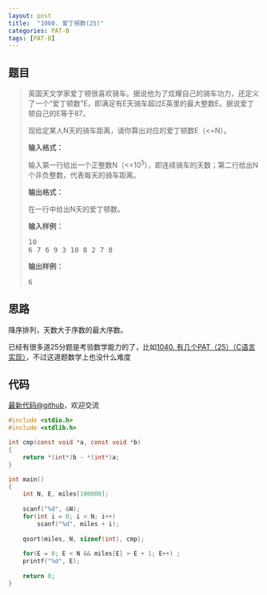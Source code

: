 ```yaml
---
layout: post
title:  "1060. 爱丁顿数(25)"
categories: PAT-B
tags: [PAT-B]
---
```


## 题目

> <div id="problemContent">
> <p>
> 英国天文学家爱丁顿很喜欢骑车。据说他为了炫耀自己的骑车功力，还定义了一个“爱丁顿数”E，即满足有E天骑车超过E英里的最大整数E。据说爱丁顿自己的E等于87。
> </p>
> <p>
> 现给定某人N天的骑车距离，请你算出对应的爱丁顿数E（&lt;=N）。
> </p>
> <p><b>
> 输入格式：
> </b></p>
> <p>
> 输入第一行给出一个正整数N（&lt;=10<sup>5</sup>），即连续骑车的天数；第二行给出N个非负整数，代表每天的骑车距离。
> </p>
> <p><b>
> 输出格式：
> </b></p>
> <p>
> 在一行中给出N天的爱丁顿数。</p>
> <b>输入样例：</b><pre>
> 10
> 6 7 6 9 3 10 8 2 7 8
> </pre>
> <b>输出样例：</b><pre>
> 6
> </pre>
> </div>

## 思路

降序排列，天数大于序数的最大序数。

已经有很多道25分题是考验数学能力的了，比如[1040. 有几个PAT（25）（C语言实现）](http://www.jianshu.com/p/65291de1906b)，不过这道题数学上也没什么难度

## 代码

[最新代码@github](https://github.com/OliverLew/PAT/blob/master/PATBasic/1060.c)，欢迎交流
```c
#include <stdio.h>
#include <stdlib.h>

int cmp(const void *a, const void *b) 
{ 
    return *(int*)b - *(int*)a; 
}

int main()
{
    int N, E, miles[100000];
    
    scanf("%d", &N);
    for(int i = 0; i < N; i++) 
        scanf("%d", miles + i);
    
    qsort(miles, N, sizeof(int), cmp);
    
    for(E = 0; E < N && miles[E] > E + 1; E++) ;
    printf("%d", E);
    
    return 0;
}

```
